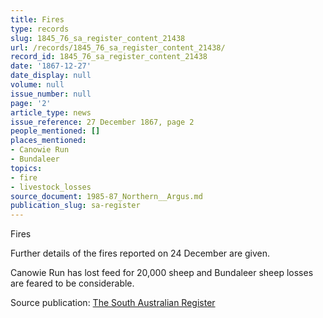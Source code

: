 ```yaml
---
title: Fires
type: records
slug: 1845_76_sa_register_content_21438
url: /records/1845_76_sa_register_content_21438/
record_id: 1845_76_sa_register_content_21438
date: '1867-12-27'
date_display: null
volume: null
issue_number: null
page: '2'
article_type: news
issue_reference: 27 December 1867, page 2
people_mentioned: []
places_mentioned:
- Canowie Run
- Bundaleer
topics:
- fire
- livestock_losses
source_document: 1985-87_Northern__Argus.md
publication_slug: sa-register
---
```


Fires

Further details of the fires reported on 24 December are given.

Canowie Run has lost feed for 20,000 sheep and Bundaleer sheep losses are feared to be considerable.

Source publication: [The South Australian Register](/publications/sa-register/)
